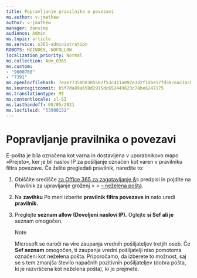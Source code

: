 ```yaml
---
title: Popravljanje pravilnika o povezavi
ms.author: v-jmathew
author: v-jmathew
manager: dansimp
audience: Admin
ms.topic: article
ms.service: o365-administration
ROBOTS: NOINDEX, NOFOLLOW
localization_priority: Normal
ms.collection: Adm_O365
ms.custom:
- "9000760"
- "7391"
ms.openlocfilehash: 7eae77358b0305582f53c411a092e3d2f1dbe17fd58ceac1ac00d5c07b3dd202
ms.sourcegitcommit: b5f7da89a650d2915dc652449623c78be6247175
ms.translationtype: MT
ms.contentlocale: sl-SI
ms.lasthandoff: 08/05/2021
ms.locfileid: "53988152"
---
```

# <a name="fix-connection-policy"></a>Popravljanje pravilnika o povezavi

E-pošta je bila označena kot varna in dostavljena v uporabnikovo mapo »Prejeto«, ker je bil naslov IP za pošiljanje označen kot varen v pravilniku filtra povezave. Če želite pregledati pravilnik, naredite to:

1. Obiščite središče [za Office 365 za zagotavljanje &](https://go.microsoft.com/fwlink/p/?linkid=2077143)s predpisi in pojdite na Pravilnik za upravljanje groženj  >    >  [– neželena pošta](https://go.microsoft.com/fwlink/?linkid=2101518).
2. Na **zavihku** Po meri izberite **pravilnik filtra povezave in** nato uredi **pravilnik.**
3. Preglejte **seznam allow (Dovoljeni naslovi IP).** Oglejte **si Sef ali je** seznam omogočen.

    > [!NOTE]
    > Microsoft se naroči na vire zaupanja vrednih pošiljateljev tretjih oseb. Če **Sef seznam** omogočen, ti zaupanja vredni pošiljatelji niso pomotoma označeni kot neželena pošta. Priporočamo, da izberete to možnost, saj se s tem zmanjša število napačnih pozitivnih pošiljateljev (dobra pošta, ki je razvrščena kot neželena pošta), ki jo prejmete.
